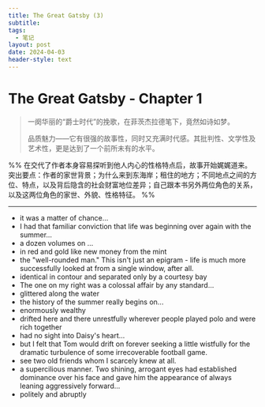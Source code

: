 ```yaml
---
title: The Great Gatsby (3)
subtitle: 
tags:
  - 笔记
layout: post
date: 2024-04-03
header-style: text
---
```


# The Great Gatsby - Chapter 1

> 一阕华丽的“爵士时代”的挽歌，在菲茨杰拉德笔下，竟然如诗如梦。  
> 
> 品质魅力——它有很强的故事性，同时又充满时代感。其批判性、文学性及艺术性，更是达到了一个前所未有的水平。

%% 在交代了作者本身容易探听到他人内心的性格特点后，故事开始娓娓道来。突出要点：作者的家世背景；为什么来到东海岸；租住的地方；不同地点之间的方位、特点，以及背后隐含的社会财富地位差异；自己跟本书另外两位角色的关系，以及这两位角色的家世、外貌、性格特征。 %%

---

- it was a matter of chance...
- I had that familiar conviction that life was beginning over again with the summer...
- a dozen volumes on ...
- in red and gold like new money from the mint
- the "well-rounded man." This isn't just an epigram - life is much more successfully looked at from a single window, after all.
- identical in contour and separated only by a courtesy bay  
- The one on my right was a colossal affair by any standard...
- glittered along the water  
- the history of the summer really begins on...
- enormously wealthy  
- drifted here and there unrestfully wherever people played polo and were rich together  
- had no sight into Daisy's heart...
- but I felt that Tom would drift on forever seeking a little wistfully for the dramatic turbulence of some irrecoverable football game.  
- see two old friends whom I scarcely knew at all.
- a supercilious manner. Two shining, arrogant eyes had established dominance over his face and gave him the appearance of always leaning aggressively forward...
- politely and abruptly  
